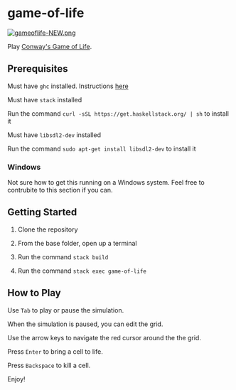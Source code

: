 # game-of-life

[![gameoflife-NEW.png](https://i.postimg.cc/Z5WcRPJb/gameoflife-NEW.png)](https://postimg.cc/xXSHpzkh)

Play [Conway's Game of Life](https://en.wikipedia.org/wiki/Conway%27s_Game_of_Life). 

## Prerequisites

Must have `ghc` installed. Instructions [here](https://downloads.haskell.org/~ghc/6.8.3/docs/html/users_guide/installing-bin-distrib.html)

Must have `stack` installed

Run the command `curl -sSL https://get.haskellstack.org/ | sh` to install it

Must have `libsdl2-dev` installed

Run the command `sudo apt-get install libsdl2-dev` to install it

### Windows 

Not sure how to get this running on a Windows system. Feel free to contrubite to this section if you can.

## Getting Started

1. Clone the repository

2. From the base folder, open up a terminal

3. Run the command `stack build`

4. Run the command `stack exec game-of-life`

## How to Play

Use `Tab` to play or pause the simulation.

When the simulation is paused, you can edit the grid.

Use the arrow keys to navigate the red cursor around the the grid.

Press `Enter` to bring a cell to life.

Press `Backspace` to kill a cell.

Enjoy!
